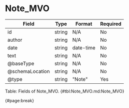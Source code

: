 <!--
    ATTENTION: This file was generated via gradle!
               Do NOT manually edit this file! Any such changes will be overwritten!
-->

# Note_MVO

| Field | Type | Format | Required |
| ------- | ------- | ------- | --- |
| id | string | N/A | No |
| author | string | N/A | No |
| date | string | date-time | No |
| text | string | N/A | No |
| @baseType | string | N/A | No |
| @schemaLocation | string | N/A | No |
| @type | string | "Note" | Yes |

Table: Fields of Note_MVO. {#tbl:Note_MVO.md:Note_MVO}

{#page:break}
